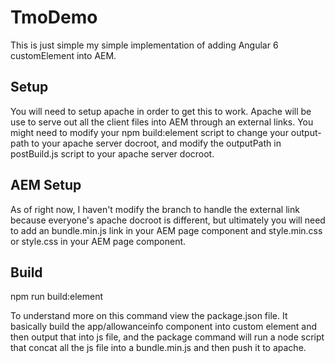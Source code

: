 # TmoDemo

This is just simple my simple implementation of adding Angular 6 customElement into AEM.

## Setup

You will need to setup apache in order to get this to work. Apache will be use to serve out all the client files into AEM through an external links. You might need to modify your npm build:element script to change your output-path to your apache server docroot, and modify the outputPath in postBuild.js script to your apache server docroot.

## AEM Setup

As of right now, I haven't modify the branch to handle the external link because everyone's apache docroot is different, but ultimately you will need to add an bundle.min.js link in your AEM page component and style.min.css or style.css in your AEM page component.

## Build


npm run build:element

To understand more on this command view the package.json file. It basically build the app/allowanceinfo component into custom element and then output that into js file, and the package command will run a node script that concat all the js file into a bundle.min.js and then push it to apache. 

